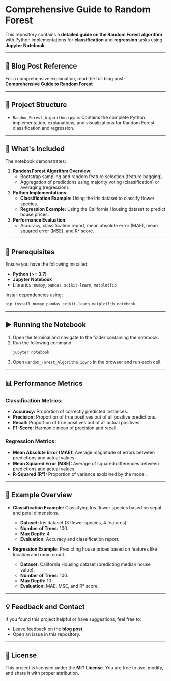 # **Comprehensive Guide to Random Forest**

This repository contains a **detailed guide on the Random Forest algorithm** with Python implementations for **classification** and **regression** tasks using **Jupyter Notebook**.

---

## **🔗 Blog Post Reference**

For a comprehensive explanation, read the full blog post:  
[**Comprehensive Guide to Random Forest**](https://siddhantbhattarai.hashnode.dev/comprehensive-guide-to-random-forest)

---

## **📁 Project Structure**

- `Random_Forest_Algorithm.ipynb`: Contains the complete Python implementation, explanations, and visualizations for Random Forest classification and regression.

---

## **🚀 What's Included**

The notebook demonstrates:
1. **Random Forest Algorithm Overview**:
   - Bootstrap sampling and random feature selection (feature bagging).
   - Aggregation of predictions using majority voting (classification) or averaging (regression).
2. **Python Implementations**:
   - **Classification Example:** Using the Iris dataset to classify flower species.
   - **Regression Example:** Using the California Housing dataset to predict house prices.
3. **Performance Evaluation**:
   - Accuracy, classification report, mean absolute error (MAE), mean squared error (MSE), and R² score.

---

## **🔧 Prerequisites**

Ensure you have the following installed:
- **Python (>= 3.7)**
- **Jupyter Notebook**
- Libraries: `numpy`, `pandas`, `scikit-learn`, `matplotlib`

Install dependencies using:
```bash
pip install numpy pandas scikit-learn matplotlib notebook
```

---

## **▶️ Running the Notebook**

1. Open the terminal and navigate to the folder containing the notebook.
2. Run the following command:
   ```bash
   jupyter notebook
   ```
3. Open `Random_Forest_Algorithm.ipynb` in the browser and run each cell.

---

## **📊 Performance Metrics**

### **Classification Metrics:**
- **Accuracy:** Proportion of correctly predicted instances.
- **Precision:** Proportion of true positives out of all positive predictions.
- **Recall:** Proportion of true positives out of all actual positives.
- **F1-Score:** Harmonic mean of precision and recall.

### **Regression Metrics:**
- **Mean Absolute Error (MAE):** Average magnitude of errors between predictions and actual values.
- **Mean Squared Error (MSE):** Average of squared differences between predictions and actual values.
- **R-Squared (R²):** Proportion of variance explained by the model.

---

## **📝 Example Overview**

- **Classification Example:** Classifying Iris flower species based on sepal and petal dimensions.
  - **Dataset:** Iris dataset (3 flower species, 4 features).
  - **Number of Trees:** 100.
  - **Max Depth:** 4.
  - **Evaluation:** Accuracy and classification report.
  
- **Regression Example:** Predicting house prices based on features like location and room count.
  - **Dataset:** California Housing dataset (predicting median house value).
  - **Number of Trees:** 100.
  - **Max Depth:** 10.
  - **Evaluation:** MAE, MSE, and R² score.

---

## **💡 Feedback and Contact**

If you found this project helpful or have suggestions, feel free to:
- Leave feedback on the [**blog post**](https://siddhantbhattarai.hashnode.dev/comprehensive-guide-to-random-forest).
- Open an issue in this repository.

---

## **📝 License**

This project is licensed under the **MIT License**. You are free to use, modify, and share it with proper attribution.
